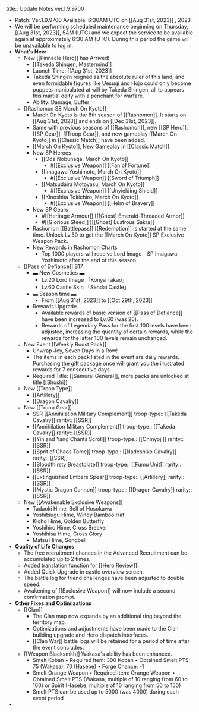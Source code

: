 title:: Update Notes ver.1.9.9700

- Patch: Ver.1.9.9700
  Available: 6:30AM UTC on [[Aug 31st, 2023]] , 2023
- We will be performing scheduled maintenance beginning on Thursday, [[Aug 31st, 2023]], 5AM (UTC) and we expect the service to be available again at approximately 6:30 AM (UTC). During this period the game will be unavailable to log in.
- **What's New**
	- New [[Pinnacle Hero]] has Arrived!
		- [[Takeda Shingen, Mastermind]]
		- Launch Time: [[Aug 31st, 2023]]
		- Takeda Shingen reigned as the absolute ruler of this land, and even formidable figures like Uesugi and Hojo could only become puppets manipulated at  will by Takeda Shingen, all to appears this martial deity with a penchant  for warfare.
		- Ability: Damage, Buffer
	- [[Rashomon S8 March On Kyoto]]
		- March  On Kyoto is the 8th season of [[Rashomon]]. It starts on [[Aug 31st, 2023]] and ends on [[Dec 31st, 2023]].
		- Same with previous seasons of [[Rashomon]], new [[SP Hero]], [[SP Gear]], [[Troop Gear]], and new gameplay [[March On Kyoto]] in [[Classic Match]] have been added.
		- [[March On Kyoto]], New Gameplay in [[Classic Match]]
		- New SP Heroes
			- [[Oda Nobunaga, March On Kyoto]]
				- #[[Exclusive Weapon]] [[Fan of  Fortune]]
			- [[Imagawa Yoshimoto, March On Kyoto]]
				- #[[Exclusive Weapon]] [[Sword of Triumph]]
			- [[Matsudaira Motoyasu, March On Kyoto]]
				- #[[Exclusive Weapon]] [[Unyielding Shield]]
			- [[Kinoshita Tokichiro, March On Kyoto]]
				- #[[Exclusive Weapon]] [[Helm of Bravery]]
		- New SP Gears
			- #[[Heritage Armour]] [[[Ghost] Emerald-Threaded Armor]]
			- #[[Glorious Steed]] [[[Ghost] Lustrous Sakra]]
		- Rashomon [[Battlepass]] [[Redemption]] is started at the same time. Unlock Lv.50 to get the [[March On Kyoto]] SP Exclusive Weapon Pack.
		- New Rewards in Rashomon Charts
			- Top 1000 players will receive Lord Image - SP Imagawa Yoshimoto after the end of this season.
	- [[Pass of Defiance]] S17
		- ▬ New Cosmetics ▬
			- Lv.20 Lord Image 「Konya Takao」
			- Lv.60 Castle Skin 「Sendai Castle」
		- ▬ Season time ▬
			- From [[Aug 31st, 2023]] to [[Oct 29th, 2023]]
		- Rewards Upgrade
			- Available rewards of basic version of [[Pass of Defiance]] have been increased to Lv.60 (was 20).
			- Rewards of Legendary Pass for the first 100 levels have been adjusted, increasing the quantity of certain rewards, while the rewards for the latter 100 levels remain unchanged.
	- New Event [[Weekly Boost Pack]]
		- Unwrap Joy, Seven Days in a Row!
		- The items in each pack listed in the event are daily rewards. Purchasing the gift package once will grant you the illustrated rewards for 7 consecutive days.
		- Required Title: [[Samurai General]], more packs are  unlocked at title [[Shoshi]]
	- New [[Troop Type]]
		- [[Artillery]]
		- [[Dragon Cavalry]]
	- New [[Troop Gear]]
		- SSR [[Annihilation Military Complement]]
		  troop-type:: [[Takeda Cavalry]]
		  rarity:: [[SSR]]
		- [[Annihilation Military Complement]]
		  troop-type:: [[Takeda Cavalry]]
		  rarity:: [[SSR]]
		- [[Yin and Yang  Chants Scroll]]
		  troop-type:: [[Onmyoji]]
		  rarity:: [[SSR]]
		- [[Sprit of Chaos Tome]]
		  troop-type:: [[Nadeshiko Cavalry]]
		  rarity:: [[SSR]]
		- [[Bloodthirsty Breastplate]]
		  troop-type:: [[Fumu  Unit]]
		  rarity:: [[SSR]]
		- [[Extinguished Embers Spear]]
		  troop-type:: [[Artillery]]
		  rarity:: [[SSR]]
		- [[Mystic Dragon Cannon]]
		  troop-type:: [[Dragon Cavalry]]
		  rarity::[[SSR]]
	- New [[Awakenable Exclusive Weapons]]
		- Tadaoki Hime, Bell of Hosokawa
		- Yoshitsugu Hime, Windy Bamboo Hat
		- Kicho Hime,  Golden Butterfly
		- Yoshihiro Hime, Cross Breaker
		- Yoshihisa Hime, Cross Glory
		- Matsu Hime, Songbell
- **Quality of Life Changes**
	- The free recruitment chances in the Advanced Recruitment can be accumulated up to 2 times.
	- Added translation function for [[Hero Review]].
	- Added Quick Upgrade in castle overview screen.
	- The battle log for friend challenges have been adjusted to double speed.
	- Awakening of [[Exclusive Weapon]] will now include a second confirmation prompt.
- **Other Fixes and Optimizations**
	- [[Clan]]
		- The Clan map now expands by an additional ring beyond the territory map.
		- Optimizations and adjustments have been made to the Clan building upgrade and Hero dispatch interfaces.
		- [[Clan War]] battle logs will be retained for a period of time after the event concludes.
	- [[Weapon Blacksmith]] Wakasa's ability has been enhanced.
		- Smelt Koban
		      • Required Item: 300 Koban
		      • Obtained Smelt PTS: 75 (Wakasa), 70 (Hasebe)
		      • Forge Chance: -1
		- Smelt Orange Weapon
		      • Required Item: Orange Weapon
		      • Obtained Smelt PTS (Wakasa, multiple of 10 ranging from 60 to 160) or Spirit (Hasebe,  multiple of 10 ranging from 50 to 150)
		- Smelt PTS can be used up to 5000 (was  4000) during each event period
-
